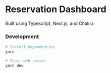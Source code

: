 # Reservation Dashboard

Built using Typescript, Next.js, and Chakra

### Development

```bash
# Install dependencies
yarn

# Start web server
yarn dev
```
